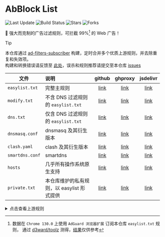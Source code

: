 # AbBlock List

![Last Update](https://img.shields.io/github/last-commit/xndeye/adblock_list?style=flat-square&branch=release)
![Build Status](https://img.shields.io/github/actions/workflow/status/xndeye/adblock_list/auto-update.yml?branch=main&style=flat-square)
![Stars](https://img.shields.io/github/stars/xndeye/adblock_list?style=flat-square)
![Forks](https://img.shields.io/github/forks/xndeye/adblock_list?style=flat-square)


💪 强大而克制的广告过滤规则，可拦截 99%[^1] 的 Web 广告！

> [!TIP]
> 本仓库通过 [ad-filters-subscriber](https://github.com/fordes123/ad-filters-subscriber/) 构建，定时合并多个优质上游规则，并去除重复和失效项。  
> 构建和转换错误请反馈至 [此处](https://github.com/fordes123/ad-filters-subscriber/issues)，误杀和规则推荐请提交至本仓库 [issues](https://github.com/xndeye/adblock_list/issues)

| 文件              | 说明                          |        github        |         ghproxy          |         jsdelivr          |
|-----------------|:----------------------------|:--------------------:|:------------------------:|:-------------------------:|
| `easylist.txt`  | 完整主规则                       | [link][easylist-raw] | [link][easylist-ghproxy] | [link][easylist-jsdelivr] |
| `modify.txt`    | 不含 DNS 过滤规则的 `easylist.txt` |  [link][modify-raw]  |  [link][modify-ghproxy]  |  [link][modify-jsdelivr]  |
| `dns.txt`       | 仅含 DNS 过滤规则的 `easylist.txt` |   [link][dns-raw]    |   [link][dns-ghproxy]    |   [link][dns-jsdelivr]    |
| `dnsmasq.conf`  | dnsmasq 及其衍生版本              | [link][dnsmasq-raw]  | [link][dnsmasq-ghproxy]  | [link][dnsmasq-jsdelivr]  |
| `clash.yaml`    | clash 及其衍生版本                |  [link][clash-raw]   |  [link][clash-ghproxy]   |  [link][clash-jsdelivr]   |
| `smartdns.conf` | smartdns                    | [link][smartdns-raw] | [link][smartdns-ghproxy] | [link][smartdns-jsdelivr] |
| `hosts`         | 几乎所有操作系统原生支持                |  [link][hosts-raw]   |  [link][hosts-ghproxy]   |  [link][hosts-jsdelivr]   |
| `private.txt`   | 本仓库维护的私有规则，以 easylist 形式提供  | [link][private-raw]  | [link][private-ghproxy]  | [link][private-jsdelivr]  |

[easylist-raw]: https://raw.githubusercontent.com/star1145209/adblock_list/main/rule/easylist.txt

[easylist-ghproxy]: https://ghproxy.net/https://raw.githubusercontent.com/star1145209/adblock_list/main/rule/easylist.txt

[easylist-jsdelivr]: https://gcore.jsdelivr.net/gh/star1145209/adblock_list/rule/easylist.txt

[modify-raw]: https://raw.githubusercontent.com/star1145209/adblock_list/main/rule/modify.txt

[modify-ghproxy]: https://ghproxy.net/https://raw.githubusercontent.com/star1145209/adblock_list/main/rule/modify.txt

[modify-jsdelivr]: https://gcore.jsdelivr.net/gh/star1145209/adblock_list/rule/modify.txt

[dns-raw]: https://raw.githubusercontent.com/star1145209/adblock_list/main/rule/dns.txt

[dns-ghproxy]: https://ghproxy.net/https://raw.githubusercontent.com/star1145209/adblock_list/main/rule/dns.txt

[dns-jsdelivr]: https://gcore.jsdelivr.net/gh/star1145209/adblock_list/rule/dns.txt

[dnsmasq-raw]: https://raw.githubusercontent.com/star1145209/adblock_list/main/rule/dnsmasq.conf

[dnsmasq-ghproxy]: https://ghproxy.net/https://raw.githubusercontent.com/star1145209/adblock_list/main/rule/dnsmasq.conf

[dnsmasq-jsdelivr]: https://gcore.jsdelivr.net/gh/star1145209/adblock_list/rule/dnsmasq.conf

[clash-raw]: https://raw.githubusercontent.com/star1145209/adblock_list/main/rule/clash.yaml

[clash-ghproxy]: https://ghproxy.net/https://raw.githubusercontent.com/star1145209/adblock_list/main/rule/clash.yaml

[clash-jsdelivr]: https://gcore.jsdelivr.net/gh/star1145209/adblock_list/rule/clash.yaml

[smartdns-raw]: https://raw.githubusercontent.com/star1145209/adblock_list/main/rule/smartdns.conf

[smartdns-ghproxy]: https://ghproxy.net/https://raw.githubusercontent.com/star1145209/adblock_list/main/rule/smartdns.conf

[smartdns-jsdelivr]: https://gcore.jsdelivr.net/gh/star1145209/adblock_list/rule/smartdns.conf

[hosts-raw]: https://raw.githubusercontent.com/star1145209/adblock_list/main/rule/hosts

[hosts-ghproxy]: https://ghproxy.net/https://raw.githubusercontent.com/star1145209/adblock_list/main/rule/hosts

[hosts-jsdelivr]: https://gcore.jsdelivr.net/gh/star1145209/adblock_list/rule/hosts

[private-raw]: https://raw.githubusercontent.com/star1145209/adblock_list/main/rule/private.txt

[private-ghproxy]: https://ghproxy.net/https://raw.githubusercontent.com/star1145209/adblock_list/main/rule/private.txt

[private-jsdelivr]: https://gcore.jsdelivr.net/gh/star1145209/adblock_list/rule/private.txt

<details>
<summary>点击查看上游规则</summary>
<ul>
    <li><a href="https://raw.githubusercontent.com/AdguardTeam/FiltersRegistry/master/filters/filter_2_Base/filter.txt">AdGuard 基础过滤器</a></li>
    <li><a href="https://raw.githubusercontent.com/AdguardTeam/FiltersRegistry/master/filters/filter_11_Mobile/filter.txt">AdGuard 移动广告过滤器</a></li>
    <li><a href="https://raw.githubusercontent.com/AdguardTeam/FiltersRegistry/master/filters/filter_3_Spyware/filter.txt">AdGuard 防跟踪保护过滤器</a></li>
    <li><a href="https://raw.githubusercontent.com/AdguardTeam/FiltersRegistry/master/filters/filter_17_TrackParam/filter.txt">AdGuard URL跟踪过滤器</a></li>
    <li><a href="https://raw.githubusercontent.com/AdguardTeam/FiltersRegistry/master/filters/filter_14_Annoyances/filter.txt">AdGuard 恼人广告过滤器</a></li>
    <li><a href="https://raw.githubusercontent.com/AdguardTeam/FiltersRegistry/master/filters/filter_10_Useful/filter.txt">AdGuard 解除搜索广告和自我推销过滤器</a></li>
    <li><a href="https://raw.githubusercontent.com/AdguardTeam/FiltersRegistry/master/filters/filter_224_Chinese/filter.txt">AdGuard 中文过滤器</a></li>
    <li><a href="https://github.com/TG-Twilight/AWAvenue-Adblock-Rule">AWAvenue-Adblock-Rule</a></li>
    <li><a href="https://raw.githubusercontent.com/Noyllopa/NoAppDownload/master/NoAppDownload.txt">NoAppDownload</a></li>
    <li><a href="https://raw.githubusercontent.com/8680/GOODBYEADS/master/data/rules/dns.txt">8680/GOODBYEADS</a></li>
    <li><a href="https://github.com/xinggsf/Adblock-Plus-Rule">xinggsf/Adblock-Plus-Rule</a></li>
    <li><a href="https://github.com/damengzhu/banad">damengzhu/banad</a></li>
    <li><a href="https://github.com/cjx82630/cjxlist">cjx82630/cjxlist</a></li>
    <li><a href="https://easylist-downloads.adblockplus.org/antiadblockfilters.txt">ABP EasyList</a></li>
    <li><a href="https://easylist-downloads.adblockplus.org/abp-filters-anti-cv.txt">ABP anti-circumvention filter list</a></li>
    <li><a href="https://raw.githubusercontent.com/uBlockOrigin/uAssets/refs/heads/master/filters/privacy.txt">uBlockOrigin privacy</a></li>
    <li><a href="https://raw.githubusercontent.com/SystemJargon/filters/refs/heads/main/telemetry.txt">Telemetry Lists - Aggregated</a></li>
</ul>
</details>

[^1]: 数据在 `Chrome 130.0` 上使用 `AdGuard 浏览器扩展` 订阅本仓库 `easylist.txt` 规则，
通过 [d3ward/toolz](https://d3ward.github.io/toolz/adblock.html) 测得，[结果](https://github.com/user-attachments/assets/76ccfcac-9ffd-4bed-89d7-08cdfe6cc33d)仅供参考
